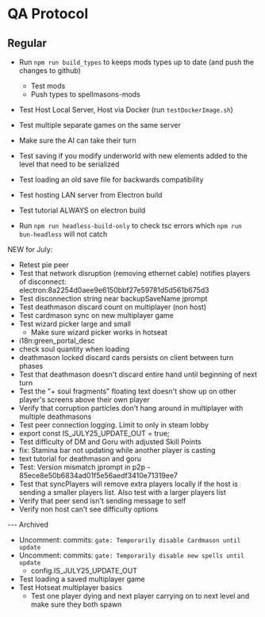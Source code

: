 # QA Protocol
## Regular
- Run `npm run build_types` to keeps mods types up to date (and push the changes to github)
    - Test mods
    - Push types to spellmasons-mods
- Test Host Local Server, Host via Docker (run `testDockerImage.sh`)

- Test multiple separate games on the same server
- Make sure the AI can take their turn
- Test saving if you modify underworld with new elements added to the level that need to be serialized
- Test loading an old save file for backwards compatibility
- Test hosting LAN server from Electron build
- Test tutorial ALWAYS on electron build
- Run `npm run headless-build-only` to check tsc errors which `npm run bun-headless` will not catch

NEW for July:
- Retest pie peer
- Test that network disruption (removing ethernet cable) notifies players of disconnect: electron:8a2254d0aee9e6150bbf27e59781d5d561b675d3
- Test disconnection string near backupSaveName jprompt
- Test deathmason discard count on multiplayer (non host)
- Test cardmason sync on new multiplayer game
- Test wizard picker large and small
    - Make sure wizard picker works in hotseat
- i18n:green_portal_desc
- check soul quantity when loading
- deathmason locked discard cards persists on client between turn phases
- Test that deathmason doesn't discard entire hand until beginning of next turn
- Test the "+ soul fragments" floating text doesn't show up on other player's screens above their own player
- Verify that corruption particles don't hang around in multiplayer with multiple deathmasons
- Test peer connection logging.  Limit to only in steam lobby
- export const IS_JULY25_UPDATE_OUT = true;
- Test difficulty of DM and Goru with adjusted Skill Points
- fix: Stamina bar not updating while another player is casting
- text tutorial for deathmason and goru
- Test: Version mismatch jprompt in p2p - 85ece8e50b6834ad01f5e56aedf3410e71319ee7
- Test that syncPlayers will remove extra players locally if the host is sending a smaller players list.  Also test with a larger players list
- Verify that peer send isn't sending message to self
- Verify non host can't see difficulty options

--- Archived
- Uncomment: commits: `gate: Temporarily disable Cardmason until update`
- Uncomment: commits: `gate: Temporarily disable new spells until update`
    - config.IS_JULY25_UPDATE_OUT
- Test loading a saved multiplayer game
- Test Hotseat multiplayer basics
    - Test one player dying and next player carrying on to next level and make sure they both spawn
